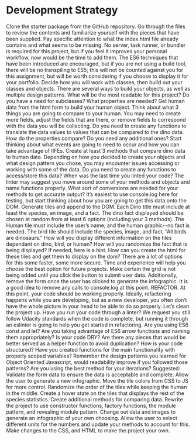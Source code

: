 # Development Strategy 

Clone the starter package from the GitHub repository. Go through the files to review the contents and familiarize yourself with the pieces that have been supplied. Pay specific attention to what the index.html file already contains and what seems to be missing. No server, task runner, or bundler is required for this project, but if you feel it improves your personal workflow, now would be the time to add them. The ES6 techniques that have been introduced are encouraged, but if you are not using a build tool, there will be no transpiling to ES5; this will not be counted against you for this assignment, but will be worth considering if you choose to display it for your portfolio.
Decide how you will work with classes, then build out your classes and objects.
There are several ways to build your objects, as well as multiple design patterns. What will be the most readable for this project?
Do you have a need for subclasses?
What properties are needed?
Get human data from the html form to build your human object. Think about what 3 things you are going to compare to your human. You may need to create more fields, adjust the fields that are there, or remove fields to correspond with the data you will be collecting.
Do you need to create any functions to translate the data values to values that can be compared to the dino data.
How do the properties compare? Do you need any additional ones?
Start thinking about what events are going to need to occur and how you can take advantage of IIFEs.
Create at least 3 methods that compare dino data to human data. Depending on how you decided to create your objects and what design pattern you chose, you may encounter issues accessing or working with some of the data. Do you need to create any functions to access/store this data?
When was the last time you linted your code? The linter may suggest you move around some of your methods and objects and name functions properly.
What sort of conversions are needed for your methods to get accurate output? It’s easiest to use console.log here for testing, but start thinking about how you are going to get this data onto the DOM.
Generate tiles and append to the DOM. Each Dino title must include at least the species, an image, and a fact. The dino fact displayed should be chosen at random from at least 6 options (including your 3 methods). The Human tile must include the user’s name, and the human graphic--no fact is needed. The bird tile should include the species, image, and fact, “All birds are dinosaurs.”
How will you display different information on the tiles dependant on dino, bird, or human?
How will you randomize the fact that is being displayed? If needed, here is a hint.
How can you create the html for these tiles and get them to display on the dom? There are a lot of options for this some faster, some more secure. Time and experience will help you choose the best option for future projects.
Make certain the grid is not being added until you click the button to submit user data. Additionally, remove the form once the user has clicked to generate the infographic. It is a good idea to remove any calls to console.log at this point.
REFACTOR. At this point, your code should be working properly. Ideally, refactoring happens while you are developing, but as a new developer, you often don’t have the whole picture in your head to be able to do so properly. Let’s clean the project up.
Have you run your code through a linter? We request you still follow Udacity standards when the code is complete, but running it through an eslinter is going to help you get started in refactoring.
Are you using ES6 const and let?
Are you taking advantage of ES6 arrow functions and naming them appropriately?
Is your code DRY? Are there any pieces that would be better served as a helper function to avoid duplication?
How is your code structured? Have you created functions for the main functionality with properly scoped variables? Remember the design patterns you learned for Object Oriented Javascript, would readability improve if you followed those patterns?
Are you using the best method for your iterations?
Suggested: Validate the form data to ensure the data is acceptable and complete. Allow the user to generate a new infographic. Move the tile colors from CSS to JS for more control. Randomize the order of the tiles while keeping the human in the middle. Create a hover state on the tiles that displays the rest of the species statistics. Create additional methods for comparing data. Rewrite the project to use constructor functions, factory functions, the module pattern, and revealing module pattern. Change out data and images to generate an infographic of your own choosing. Allow the user to select different units for the numbers and update your methods to account for this. Make changes to the CSS, and HTML to make the project your own.